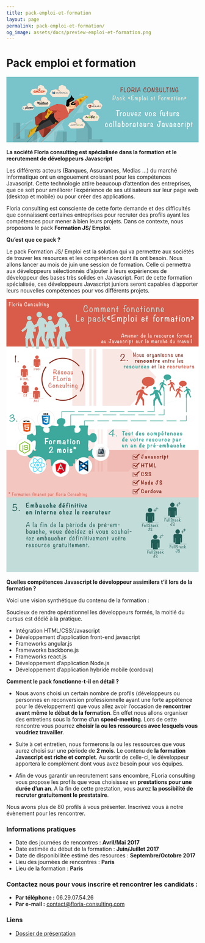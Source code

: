 ```yaml
---
title: pack-emploi-et-formation
layout: page
permalink: pack-emploi-et-formation/
og_image: assets/docs/preview-emploi-et-formation.png
---
```


# Pack emploi et formation

![image](assets/docs/preview-emploi-et-formation.png)

**La société Floria consulting est spécialisée dans la formation et le recrutement de développeurs Javascript**

Les différents acteurs (Banques, Assurances, Medias …) du marché informatique ont un engouement croissant pour les compétences Javascript.
Cette technologie attire beaucoup d’attention des entreprises, que ce soit pour améliorer l’expérience de ses utilisateurs sur leur page web (desktop et mobile) ou pour créer des
applications.

Floria consulting est consciente de cette forte demande et des difficultés que connaissent certaines entreprises pour recruter des profils ayant les compétences pour mener à bien leurs projets. Dans ce contexte, nous proposons le pack **Formation JS/ Emploi**.

**Qu’est que ce pack ?**

Le pack Formation JS/ Emploi est la solution qui va permettre aux sociétés de trouver les resources et les compétences dont ils ont besoin.
Nous allons lancer au mois de juin une session de formation. Celle ci permettra aux développeurs sélectionnés d’ajouter à leurs expériences de développeur des bases très solides en Javascript. Fort de cette formation spécialisée, ces développeurs Javascript juniors seront capables d’apporter leurs nouvelles compétences pour vos différents projets.

![infographie-pack-emploi-formation.png](assets/docs/infographie-pack-emploi-formation.png)

**Quelles compétences Javascript le développeur assimilera t’il lors de la formation ?**

Voici une vision synthétique du contenu de la formation :

Soucieux de rendre opérationnel les développeurs formés, la moitié du cursus est dédié à la pratique.

- Intégration HTML/CSS/Javascript
- Développement d’application front-end javascript
- Frameworks angular.js
- Frameworks backbone.js
- Frameworks react.js
- Développement d’application Node.js
- Développement d’application hybride mobile (cordova)

**Comment le pack fonctionne-t-il en détail  ?**

- Nous avons choisi un certain nombre de profils (développeurs ou 
personnes en reconversion professionnelle ayant une forte appétence pour 
le développement) que vous allez avoir l’occasion de **rencontrer avant même 
le début de la formation**. En effet nous allons organiser des entretiens 
sous la forme d’un **speed-meeting**. Lors de cette rencontre vous pourrez 
**choisir la ou les ressources avec lesquels vous voudriez travailler**.

- Suite à cet entretien, nous formerons la ou les ressources que vous 
aurez choisi sur une période de **2 mois**. Le contenu de **la formation 
Javascript est riche et complet**. Au sortir de celle-ci, le développeur 
apportera le complément dont vous avez besoin pour vos équipes.

- Afin de vous garantir un recrutement sans encombre, FLoria consulting 
vous propose les profils que vous choisissez en **prestations pour une 
durée d’un an**. A la fin de cette prestation, vous aurez **la possibilité de 
recruter gratuitement le prestataire**.

Nous avons plus de 80 profils à vous présenter. Inscrivez vous à notre évènement
pour les rencontrer.

### Informations pratiques

- Date des journées de rencontres : **Avril/Mai 2017**
- Date estimée du début de la formation : **Juin/Juillet 2017**
- Date de disponibilitée estimé des resources : **Septembre/Octobre 2017**
- Lieu des journées de rencontres : **Paris**
- Lieu de la formation : **Paris**

### Contactez nous pour vous inscrire et rencontrer les candidats :

- **Par téléphone :** 06.29.07.54.26
- **Par e-mail :** contact@floria-consulting.com

### Liens

- [Dossier de présentation](assets/docs/presentation-pack-emploi-formation.pdf)